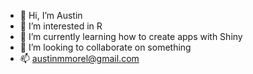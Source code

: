 - 👋 Hi, I’m Austin
- 👀 I’m interested in R
- 🌱 I’m currently learning how to create apps with Shiny
- 💞️ I’m looking to collaborate on something
- 📫 austinmmorel@gmail.com

<!---
aumo1316/aumo1316 is a ✨ special ✨ repository because its `README.md` (this file) appears on your GitHub profile.
You can click the Preview link to take a look at your changes.
--->
